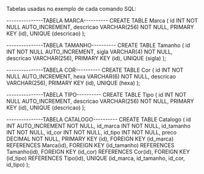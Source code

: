 Tabelas usadas no exemplo de cada comando SQL:


---------------TABELA MARCA----------
CREATE TABLE Marca (
	id INT NOT NULL AUTO_INCREMENT,
  	descricao VARCHAR(256) NOT NULL,
         PRIMARY KEY (id),
         UNIQUE (descricao)
);

---------------TABELA TAMANHO----------
CREATE TABLE Tamanho (
	id INT NOT NULL AUTO_INCREMENT,
  	sigla VARCHAR(4) NOT NULL,
  	descricao VARCHAR(256),
         PRIMARY KEY (id),
         UNIQUE (sigla)
);


---------------TABELA COR----------
CREATE TABLE Cor (
	id INT NOT NULL AUTO_INCREMENT,
  	hexa VARCHAR(6) NOT NULL,
  	descricao VARCHAR(256),
         PRIMARY KEY (id),
         UNIQUE (hexa)
);


---------------TABELA TIPO----------
CREATE TABLE Tipo (
	id INT NOT NULL AUTO_INCREMENT,
  	descricao VARCHAR(256) NOT NULL,
         PRIMARY KEY (id),
         UNIQUE (descricao)
);


---------------TABELA CATALOGO----------
CREATE TABLE Catalogo (
	id INT AUTO_INCREMENT NOT NULL,
	id_marca INT NOT NULL,
  	id_tamanho INT NOT NULL,
  	id_cor INT NOT NULL,
  	id_tipo INT NOT NULL,
  	preco DECIMAL NOT NULL,
  	PRIMARY KEY (id),
  	FOREIGN KEY (id_marca) REFERENCES Marca(id),
         FOREIGN KEY (id_tamanho) REFERENCES Tamanho(id),
         FOREIGN KEY (id_cor) REFERENCES Cor(id),
         FOREIGN KEY (id_tipo) REFERENCES Tipo(id),
	UNIQUE (id_marca, id_tamanho, id_cor, id_tipo)
);
